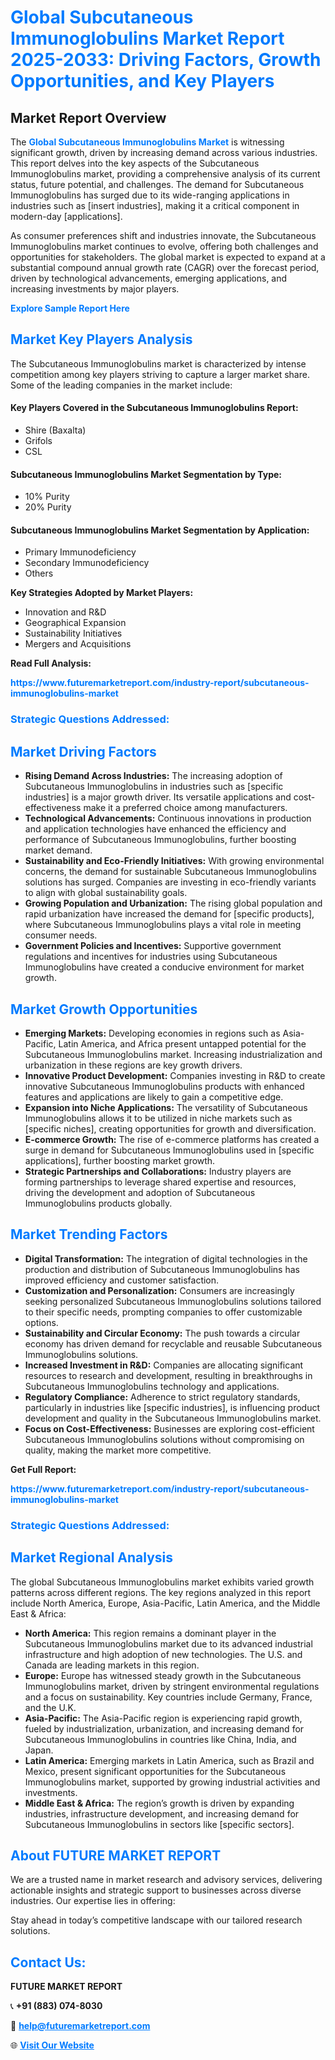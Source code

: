 <h1 style="color: #007BFF;">Global Subcutaneous Immunoglobulins Market Report 2025-2033: Driving Factors, Growth Opportunities, and Key Players</h1>

<section id="overview">
<h2>Market Report Overview</h2>
<p>The <a href="https://www.futuremarketreport.com/industry-report/subcutaneous-immunoglobulins-market" style="color: #007BFF; text-decoration: none;"><strong>Global Subcutaneous Immunoglobulins Market</strong></a> is witnessing significant growth, driven by increasing demand across various industries. This report delves into the key aspects of the Subcutaneous Immunoglobulins market, providing a comprehensive analysis of its current status, future potential, and challenges. The demand for Subcutaneous Immunoglobulins has surged due to its wide-ranging applications in industries such as [insert industries], making it a critical component in modern-day [applications].</p>
<p>As consumer preferences shift and industries innovate, the Subcutaneous Immunoglobulins market continues to evolve, offering both challenges and opportunities for stakeholders. The global market is expected to expand at a substantial compound annual growth rate (CAGR) over the forecast period, driven by technological advancements, emerging applications, and increasing investments by major players.</p>
</section>

<section id="overview">
<p><a href="https://www.futuremarketreport.com/request-sample/reportId=57102" style="color: #007BFF; text-decoration: none;"><strong>Explore Sample Report Here</strong></a></p>
</section>

<section id="key-players">
<h2 style="color: #007BFF;">Market Key Players Analysis</h2>
<p>The Subcutaneous Immunoglobulins market is characterized by intense competition among key players striving to capture a larger market share. Some of the leading companies in the market include:</p>
<h4>Key Players Covered in the Subcutaneous Immunoglobulins Report:</h4>
<ul><li>Shire (Baxalta)</li><li>Grifols</li><li>CSL</li></ul>
<h4>Subcutaneous Immunoglobulins Market Segmentation by Type:</h4>
<ul><li>10% Purity</li><li>20% Purity</li></ul>

<h4>Subcutaneous Immunoglobulins Market Segmentation by Application:</h4>
<ul><li>Primary Immunodeficiency</li><li>Secondary Immunodeficiency</li><li>Others</li></ul>
<p><strong>Key Strategies Adopted by Market Players:</strong></p>
<ul>
<li>Innovation and R&D</li>
<li>Geographical Expansion</li>
<li>Sustainability Initiatives</li>
<li>Mergers and Acquisitions</li>
</ul>
</section>

<section>
<p><strong>Read Full Analysis: </strong></p><a href="https://www.futuremarketreport.com/industry-report/subcutaneous-immunoglobulins-market" style="color: #007BFF; text-decoration: none;"><strong>https://www.futuremarketreport.com/industry-report/subcutaneous-immunoglobulins-market</strong></a>
<h3 style="color: #007BFF;">Strategic Questions Addressed:</h3>
</section>

<section id="driving-factors">
<h2 style="color: #007BFF;">Market Driving Factors</h2>
<ul>
<li><strong>Rising Demand Across Industries:</strong> The increasing adoption of Subcutaneous Immunoglobulins in industries such as [specific industries] is a major growth driver. Its versatile applications and cost-effectiveness make it a preferred choice among manufacturers.</li>
<li><strong>Technological Advancements:</strong> Continuous innovations in production and application technologies have enhanced the efficiency and performance of Subcutaneous Immunoglobulins, further boosting market demand.</li>
<li><strong>Sustainability and Eco-Friendly Initiatives:</strong> With growing environmental concerns, the demand for sustainable Subcutaneous Immunoglobulins solutions has surged. Companies are investing in eco-friendly variants to align with global sustainability goals.</li>
<li><strong>Growing Population and Urbanization:</strong> The rising global population and rapid urbanization have increased the demand for [specific products], where Subcutaneous Immunoglobulins plays a vital role in meeting consumer needs.</li>
<li><strong>Government Policies and Incentives:</strong> Supportive government regulations and incentives for industries using Subcutaneous Immunoglobulins have created a conducive environment for market growth.</li>
</ul>
</section>

<section id="growth-opportunities">
<h2 style="color: #007BFF;">Market Growth Opportunities</h2>
<ul>
<li><strong>Emerging Markets:</strong> Developing economies in regions such as Asia-Pacific, Latin America, and Africa present untapped potential for the Subcutaneous Immunoglobulins market. Increasing industrialization and urbanization in these regions are key growth drivers.</li>
<li><strong>Innovative Product Development:</strong> Companies investing in R&D to create innovative Subcutaneous Immunoglobulins products with enhanced features and applications are likely to gain a competitive edge.</li>
<li><strong>Expansion into Niche Applications:</strong> The versatility of Subcutaneous Immunoglobulins allows it to be utilized in niche markets such as [specific niches], creating opportunities for growth and diversification.</li>
<li><strong>E-commerce Growth:</strong> The rise of e-commerce platforms has created a surge in demand for Subcutaneous Immunoglobulins used in [specific applications], further boosting market growth.</li>
<li><strong>Strategic Partnerships and Collaborations:</strong> Industry players are forming partnerships to leverage shared expertise and resources, driving the development and adoption of Subcutaneous Immunoglobulins products globally.</li>
</ul>
</section>

<section id="trending-factors">
<h2 style="color: #007BFF;">Market Trending Factors</h2>
<ul>
<li><strong>Digital Transformation:</strong> The integration of digital technologies in the production and distribution of Subcutaneous Immunoglobulins has improved efficiency and customer satisfaction.</li>
<li><strong>Customization and Personalization:</strong> Consumers are increasingly seeking personalized Subcutaneous Immunoglobulins solutions tailored to their specific needs, prompting companies to offer customizable options.</li>
<li><strong>Sustainability and Circular Economy:</strong> The push towards a circular economy has driven demand for recyclable and reusable Subcutaneous Immunoglobulins solutions.</li>
<li><strong>Increased Investment in R&D:</strong> Companies are allocating significant resources to research and development, resulting in breakthroughs in Subcutaneous Immunoglobulins technology and applications.</li>
<li><strong>Regulatory Compliance:</strong> Adherence to strict regulatory standards, particularly in industries like [specific industries], is influencing product development and quality in the Subcutaneous Immunoglobulins market.</li>
<li><strong>Focus on Cost-Effectiveness:</strong> Businesses are exploring cost-efficient Subcutaneous Immunoglobulins solutions without compromising on quality, making the market more competitive.</li>
</ul>
</section>

<section>
<p><strong>Get Full Report: </strong></p><a href="https://www.futuremarketreport.com/industry-report/subcutaneous-immunoglobulins-market" style="color: #007BFF; text-decoration: none;"><strong>https://www.futuremarketreport.com/industry-report/subcutaneous-immunoglobulins-market</strong></a>
<h3 style="color: #007BFF;">Strategic Questions Addressed:</h3>
</section>


<section id="regional-analysis">
<h2 style="color: #007BFF;">Market Regional Analysis</h2>
<p>The global Subcutaneous Immunoglobulins market exhibits varied growth patterns across different regions. The key regions analyzed in this report include North America, Europe, Asia-Pacific, Latin America, and the Middle East & Africa:</p>
<ul>
<li><strong>North America:</strong> This region remains a dominant player in the Subcutaneous Immunoglobulins market due to its advanced industrial infrastructure and high adoption of new technologies. The U.S. and Canada are leading markets in this region.</li>
<li><strong>Europe:</strong> Europe has witnessed steady growth in the Subcutaneous Immunoglobulins market, driven by stringent environmental regulations and a focus on sustainability. Key countries include Germany, France, and the U.K.</li>
<li><strong>Asia-Pacific:</strong> The Asia-Pacific region is experiencing rapid growth, fueled by industrialization, urbanization, and increasing demand for Subcutaneous Immunoglobulins in countries like China, India, and Japan.</li>
<li><strong>Latin America:</strong> Emerging markets in Latin America, such as Brazil and Mexico, present significant opportunities for the Subcutaneous Immunoglobulins market, supported by growing industrial activities and investments.</li>
<li><strong>Middle East & Africa:</strong> The region’s growth is driven by expanding industries, infrastructure development, and increasing demand for Subcutaneous Immunoglobulins in sectors like [specific sectors].</li>
</ul>
</section>

<footer>
<h2 style="color: #007BFF;">About FUTURE MARKET REPORT</h2>
<p>We are a trusted name in market research and advisory services, delivering actionable insights and strategic support to businesses across diverse industries. Our expertise lies in offering:</p>

<p>Stay ahead in today’s competitive landscape with our tailored research solutions.</p>

<h2 style="color: #007BFF;">Contact Us:</h2>
<p><strong>FUTURE MARKET REPORT</strong></p>
<p>📞 <strong>+91 (883) 074-8030</strong></p>
<p>📧 <strong><a href="mailto:help@futuremarketreport.com" style="color: #007BFF;">help@futuremarketreport.com</a></strong></p>
<p>🌐 <strong><a href="https://www.futuremarketreport.com/" style="color: #007BFF;">Visit Our Website</a></strong></p>
</footer>